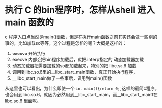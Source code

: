 # 执行 C 的bin程序时，怎样从shell 进入 main 函数的

c 程序入口点当然是main()函数，但是在执行main函数之前其实还会做一些别的事的，比如加载so等等，这个过程是怎样的呢？大概是这样的：

1. execve 开始执行
2. execve 内部会把bin程序加载后，就把.interp指定的 动态加载器加载
3. 动态加载器把需要加载的so都加载起来，特别的把 libc.so.6 加载
4. 调用到libc.so.6里的__libc_start_main函数，真正开始执行程序，
5. __libc_start_main做了一些事后，调用到main()函数

从这里也可以看出，为什么即使一个 ```int main(){return 0;}```这样的最简c程序，也会用到libc.so.6。就因为必然用到__libc_start_main，而__libc_start_main1在libc.so.6 里面呢。
